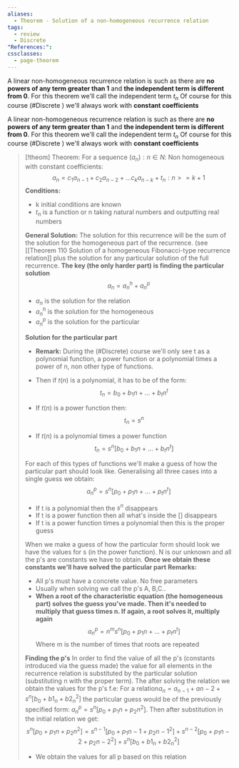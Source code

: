 ```yaml
---
aliases:
  - Theorem - Solution of a non-homogeneous recurrence relation
tags:
  - review
  - Discrete
"References:": 
cssclasses:
  - page-theorem
---
```

A linear non-homogeneous recurrence relation is such as there are **no powers of any term greater than 1** and **the independent term is different from 0**. For this theorem we'll call the independent term $t_n$
Of course for this course (#Discrete ) we'll always work with **constant coefficients**

A linear non-homogeneous recurrence relation is such as there are **no powers of any term greater than 1** and **the independent term is different from 0**. For this theorem we'll call the independent term $t_n$
Of course for this course (#Discrete ) we'll always work with **constant coefficients**

> [!theom] Theorem: 
>  For a sequence $(a_n): n\in N$: Non homogeneous with constant coefficients: 
>$$
> a_n = c_1 a_{n-1} + c_2 a_{n-2}+...c_k a_{n-k} + t_n: n>= k +1
>$$
>**Conditions:**
>+ k initial conditions are known
>+ $t_n$ is a function  or n taking natural numbers and outputting real numbers
>
>**General Solution:**
>The solution for this recurrence will be the sum of the solution for the homogeneous part of the recurrence. (see [[Theorem 110 Solution of a homogeneous Fibonacci-type recurrence relation]] plus the solution for any particular solution of the full recurrence. **The key (the only harder part) is finding the particular solution**
>$$
>a_n =a_n^h + a_n^p 
>$$
>+ $a_n$ is the solution for the relation 
>+ $a_n^h$ is the solution for the homogeneous 
>+ $a_n^p$ is the solution for the particular
>
>**Solution for the particular part**
>+ **Remark:** During the (#Discrete)  course we'll only see t as a polynomial function, a power function or a polynomial times a power  of n, non other type of functions. 
>  
>  + Then if $t(n)$ is a polynomial, it has to be of the form: 
> $$
>  t_n = b_0 + b_1n + ...+ b_tn^t
>$$
>+ If $t(n)$ is a power function then: 
>$$
> t_n = s^n
>$$
>+ If $t(n)$ is a polynomial times a power function
>$$
>t_n = s^n[b_0 + b_1n + ...+ b_tn^t]
>$$
>
>For each of this types of functions we'll make a guess of how the particular part should  look like. Generalising all three cases into a single guess we obtain: 
>$$
>a^p_n = s^n [p_0 + p_1n + ... + p_tn^t]
>$$
>+ If t is a polynomial then the $s^n$ disappears 
>+ If t is a power function then all what's inside the [] disappears
>+ If t is a power function times a polynomial then this is the proper guess
>
>When we make a guess of how the particular form should look we have the values for s (in the power function). N is our unknown and all the p's are constants we have to obtain. **Once we obtain these constants we'll have solved the particular part** 
>**Remarks:**
>+ All p's must have a concrete value. No free parameters
>+ Usually when solving we call the p's A, B,C..
>+ **When a root of the characteristic equation (the homogeneous part) solves the guess you've made. Then it's needed to multiply that guess times n. If again, a root solves it, multiply again**
>$$
>a^p_n = n^m s^n [p_0 + p_1n + ... + p_tn^t]
>$$
>Where m is the number of times that roots are repeated
>
>**Finding the p's**
>In order to find the value of all the p's (constants introduced via the guess made) the value for all elements in the recurrence relation is substituted by the particular solution (substituting n with the proper term). The after solving the relation we obtain the values for the p's
>f.e: For a relation$a_n = a_{n-1} + a{n-2} + s^n[b_0 + b1_n + b2_n^2]$  the particular guess would be of the previously specified form: $a^p_n = s^n[p_0 + p_1n + p_2n^2]$. Then after substitution in the initial relation we get: 
>$$
>s^n[p_0 + p_1n + p_2n^2] = s^{n-1}[p_0 + p_1{n-1} + p_2{n-1}^2] + s^{n-2}[p_0 + p_1{n-2} + p_2{n-2}^2]+ s^n[b_0 + b1_n + b2_n^2]
>$$
>+ We obtain the values for all p based on this relation
